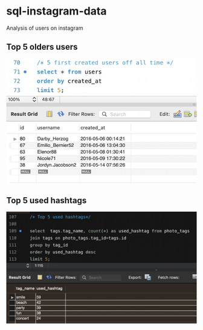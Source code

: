 # sql-instagram-data
Analysis of users on instagram

## Top 5 olders users
![Top 5 olders users](https://github.com/agajan1197/sql-instagram-data/blob/390b1e4cfae58b86364bd2c08d419ce77960d04d/Top%205%20olders%20users.png)

## Top 5 used hashtags
![Top 5 used hashtags](https://github.com/agajan1197/sql-instagram-data/blob/390b1e4cfae58b86364bd2c08d419ce77960d04d/Top%205%20used%20hashtags.png)
